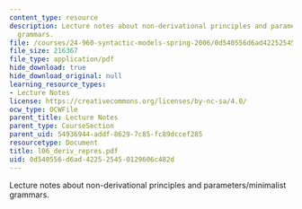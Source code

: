 ```yaml
---
content_type: resource
description: Lecture notes about non-derivational principles and parameters/minimalist
  grammars.
file: /courses/24-960-syntactic-models-spring-2006/0d540556d6ad422525450129606c482d_l06_deriv_repres.pdf
file_size: 216367
file_type: application/pdf
hide_download: true
hide_download_original: null
learning_resource_types:
- Lecture Notes
license: https://creativecommons.org/licenses/by-nc-sa/4.0/
ocw_type: OCWFile
parent_title: Lecture Notes
parent_type: CourseSection
parent_uid: 54936944-addf-8629-7c85-fc89dccef285
resourcetype: Document
title: l06_deriv_repres.pdf
uid: 0d540556-d6ad-4225-2545-0129606c482d
---
```

Lecture notes about non-derivational principles and parameters/minimalist grammars.